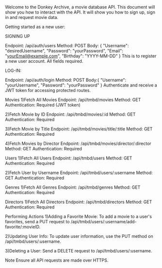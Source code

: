 Welcome to the Donkey Archive, a movie database API. This document will show you how to interact with the API. It will show you how to sign up, sign in and request movie data. 


Getting started as a new user:

SIGNING UP

Endpoint: /api/auth/users
Method: POST
Body:
{
  "Username": "desiredUsername",
  "Password": "yourPassword",
  "Email": "yourEmail@example.com",
  "Birthday": "YYYY-MM-DD"
}
This is to register a new user account. All fields required.

LOG-IN:

Endpoint: /api/auth/login
Method: POST
Body:{
  "Username": "yourUsername",
  "Password": "yourPassword"
}
Authenticate and receive a JWT token for accessing protected routes.

Movies
  1)Fetch All Movies
  Endpoint: /api/tmbd/movies
  Method: GET
  Authentication: Required (JWT token)
  
  2)Fetch Movie by ID
  Endpoint: /api/tmbd/movies/:id
  Method: GET
  Authentication: Required
  
  3)Fetch Movie by Title
  Endpoint: /api/tmbd/movies/title/:title
  Method: GET
  Authentication: Required
  
  4)Fetch Movies by Director
  Endpoint: /api/tmbd/movies/director/:director
  Method: GET
  Authentication: Required
  
Users
  1)Fetch All Users
  Endpoint: /api/tmbd/users
  Method: GET
  Authentication: Required
  
  2)Fetch User by Username
  Endpoint: /api/tmbd/users/:username
  Method: GET
  Authentication: Required
  
Genres
  1)Fetch All Genres
  Endpoint: /api/tmbd/genres
  Method: GET
  Authentication: Required
  
Directors
  1)Fetch All Directors
  Endpoint: /api/tmbd/directors
  Method: GET
  Authentication: Required

Performing Actions
  1)Adding a Favorite Movie: To add a movie to a user's favorites, send a PUT request to /api/tmbd/users/:username/add-favorite/:movieID.

  2)Updating User Info: To update user information, use the PUT method on /api/tmbd/users/:username.

  3)Deleting a User: Send a DELETE request to /api/tmbd/users/:username.

Note
Ensure all API requests are made over HTTPS.


